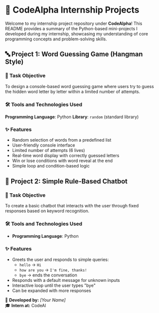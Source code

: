 # 🚀 CodeAlpha Internship Projects

Welcome to my internship project repository under **CodeAlpha**! This README provides a summary of the Python-based mini-projects I developed during my internship, showcasing my understanding of core programming concepts and problem-solving skills.


## 🔤 Project 1: Word Guessing Game (Hangman Style)

### 🎯 Task Objective
To design a console-based word guessing game where users try to guess the hidden word letter by letter within a limited number of attempts.

### 🛠️ Tools and Technologies Used
 **Programming Language**: Python
 **Library**: `random` (standard library)

### ✨ Features
- Random selection of words from a predefined list
- User-friendly console interface
- Limited number of attempts (6 lives)
- Real-time word display with correctly guessed letters
- Win or lose conditions with word reveal at the end
- Simple loop and condition-based logic


## 💬 Project 2: Simple Rule-Based Chatbot

### 🎯 Task Objective
To create a basic chatbot that interacts with the user through fixed responses based on keyword recognition.

### 🛠️ Tools and Technologies Used
- **Programming Language**: Python

### ✨ Features
- Greets the user and responds to simple queries:
  - `hello` → `Hi`
  - `how are you` → `I'm fine, thanks!`
  - `bye` → ends the conversation
- Responds with a default message for unknown inputs
- Interactive loop until the user types "bye"
- Can be expanded with more responses


🔗 **Developed by:** _[Your Name]_  
🎓 **Intern at:** CodeAl
